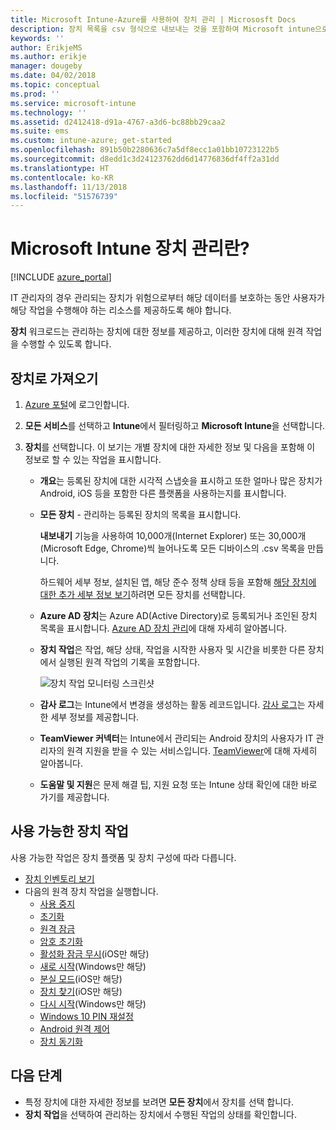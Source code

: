 ```yaml
---
title: Microsoft Intune-Azure를 사용하여 장치 관리 | Micrososft Docs
description: 장치 목록을 csv 형식으로 내보내는 것을 포함하여 Microsoft intune으로 관리하는 장치를 검토하고, Azure Active Directory-조인된 장치를 보고, 장치에서 동작의 변경 로그를 검토하고, IT 관리자가 원격으로 Android 장치의 문제를 해결할 수 있게 TeamViewer 커넥터를 사용하고 장치에서 실행할 수 있는 모든 작업을 봅니다.
keywords: ''
author: ErikjeMS
ms.author: erikje
manager: dougeby
ms.date: 04/02/2018
ms.topic: conceptual
ms.prod: ''
ms.service: microsoft-intune
ms.technology: ''
ms.assetid: d2412418-d91a-4767-a3d6-bc88bb29caa2
ms.suite: ems
ms.custom: intune-azure; get-started
ms.openlocfilehash: 891b50b2280636c7a5df8ecc1a01bb10723122b5
ms.sourcegitcommit: d8edd1c3d24123762dd6d14776836df4ff2a31dd
ms.translationtype: HT
ms.contentlocale: ko-KR
ms.lasthandoff: 11/13/2018
ms.locfileid: "51576739"
---
```

# <a name="what-is-microsoft-intune-device-management"></a>Microsoft Intune 장치 관리란?

[!INCLUDE [azure_portal](./includes/azure_portal.md)]

IT 관리자의 경우 관리되는 장치가 위험으로부터 해당 데이터를 보호하는 동안 사용자가 해당 작업을 수행해야 하는 리소스를 제공하도록 해야 합니다.

**장치** 워크로드는 관리하는 장치에 대한 정보를 제공하고, 이러한 장치에 대해 원격 작업을 수행할 수 있도록 합니다.

## <a name="get-to-your-devices"></a>장치로 가져오기

1. [Azure 포털](https://portal.azure.com)에 로그인합니다.
2. **모든 서비스**를 선택하고 **Intune**에서 필터링하고 **Microsoft Intune**을 선택합니다.
3. **장치**를 선택합니다. 이 보기는 개별 장치에 대한 자세한 정보 및 다음을 포함해 이 정보로 할 수 있는 작업을 표시합니다.

   - **개요**는 등록된 장치에 대한 시각적 스냅숏을 표시하고 또한 얼마나 많은 장치가 Android, iOS 등을 포함한 다른 플랫폼을 사용하는지를 표시합니다.
   - **모든 장치** - 관리하는 등록된 장치의 목록을 표시합니다.

     **내보내기** 기능을 사용하여 10,000개(Internet Explorer) 또는 30,000개(Microsoft Edge, Chrome)씩 늘어나도록 모든 디바이스의 .csv 목록을 만듭니다.

     하드웨어 세부 정보, 설치된 앱, 해당 준수 정책 상태 등을 포함해 [해당 장치에 대한 추가 세부 정보 보기](device-inventory.md)하려면 모든 장치를 선택합니다.

   - **Azure AD 장치**는 Azure AD(Active Directory)로 등록되거나 조인된 장치 목록을 표시합니다. [Azure AD 장치 관리](https://docs.microsoft.com/azure/active-directory/device-management-introduction)에 대해 자세히 알아봅니다.
   - **장치 작업**은 작업, 해당 상태, 작업을 시작한 사용자 및 시간을 비롯한 다른 장치에서 실행된 원격 작업의 기록을 포함합니다.

     ![장치 작업 모니터링 스크린샷](./media/monitor-device-actions.png)

   - **감사 로그**는 Intune에서 변경을 생성하는 활동 레코드입니다. [감사 로그](monitor-audit-logs.md)는 자세한 세부 정보를 제공합니다.
   - **TeamViewer 커넥터**는 Intune에서 관리되는 Android 장치의 사용자가 IT 관리자의 원격 지원을 받을 수 있는 서비스입니다. [TeamViewer](device-profile-android-teamviewer.md)에 대해 자세히 알아봅니다.
   - **도움말 및 지원**은 문제 해결 팁, 지원 요청 또는 Intune 상태 확인에 대한 바로 가기를 제공합니다.

## <a name="available-device-actions"></a>사용 가능한 장치 작업
사용 가능한 작업은 장치 플랫폼 및 장치 구성에 따라 다릅니다.

- [장치 인벤토리 보기](device-inventory.md)
- 다음의 원격 장치 작업을 실행합니다.
    - [사용 중지](devices-wipe.md#retire)
    - [초기화](devices-wipe.md#wipe)
    - [원격 잠금](device-remote-lock.md)
    - [암호 초기화](device-passcode-reset.md)
    - [활성화 잠금 무시](device-activation-lock-bypass.md)(iOS만 해당)
    - [새로 시작](device-fresh-start.md)(Windows만 해당)
    - [분실 모드](device-lost-mode.md)(iOS만 해당)
    - [장치 찾기](device-locate.md)(iOS만 해당)
    - [다시 시작](device-restart.md)(Windows만 해당)
    - [Windows 10 PIN 재설정](device-windows-pin-reset.md)
    - [Android 원격 제어](device-profile-android-teamviewer.md)
    - [장치 동기화](device-sync.md)

## <a name="next-steps"></a>다음 단계

- 특정 장치에 대한 자세한 정보를 보려면 **모든 장치**에서 장치를 선택 합니다.
- **장치 작업**을 선택하여 관리하는 장치에서 수행된 작업의 상태를 확인합니다.
